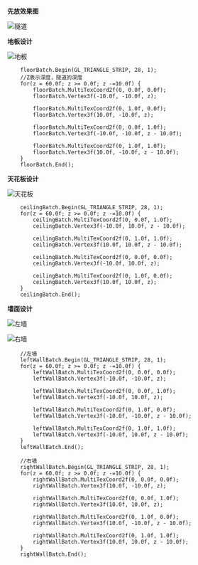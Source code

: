 **先放效果图**

![隧道](https://upload-images.jianshu.io/upload_images/8416233-1a50490012ba5a02.gif?imageMogr2/auto-orient/strip)

**地板设计**

![地板](https://upload-images.jianshu.io/upload_images/8416233-f60b5252385be5ed.png?imageMogr2/auto-orient/strip%7CimageView2/2/w/1240)

```
    floorBatch.Begin(GL_TRIANGLE_STRIP, 28, 1);
    //Z表示深度，隧道的深度
    for(z = 60.0f; z >= 0.0f; z -=10.0f) {
        floorBatch.MultiTexCoord2f(0, 0.0f, 0.0f);
        floorBatch.Vertex3f(-10.0f, -10.0f, z);
        
        floorBatch.MultiTexCoord2f(0, 1.0f, 0.0f);
        floorBatch.Vertex3f(10.0f, -10.0f, z);
        
        floorBatch.MultiTexCoord2f(0, 0.0f, 1.0f);
        floorBatch.Vertex3f(-10.0f, -10.0f, z - 10.0f);
        
        floorBatch.MultiTexCoord2f(0, 1.0f, 1.0f);
        floorBatch.Vertex3f(10.0f, -10.0f, z - 10.0f);
    }
    floorBatch.End();
```

**天花板设计**

![天花板](https://upload-images.jianshu.io/upload_images/8416233-b85991560ff1307f.png?imageMogr2/auto-orient/strip%7CimageView2/2/w/1240)

```
    ceilingBatch.Begin(GL_TRIANGLE_STRIP, 28, 1);
    for(z = 60.0f; z >= 0.0f; z -=10.0f) {
        ceilingBatch.MultiTexCoord2f(0, 0.0f, 1.0f);
        ceilingBatch.Vertex3f(-10.0f, 10.0f, z - 10.0f);
        
        ceilingBatch.MultiTexCoord2f(0, 1.0f, 1.0f);
        ceilingBatch.Vertex3f(10.0f, 10.0f, z - 10.0f);
        
        ceilingBatch.MultiTexCoord2f(0, 0.0f, 0.0f);
        ceilingBatch.Vertex3f(-10.0f, 10.0f, z);
        
        ceilingBatch.MultiTexCoord2f(0, 1.0f, 0.0f);
        ceilingBatch.Vertex3f(10.0f, 10.0f, z);
    }
    ceilingBatch.End();
```

**墙面设计**

![左墙](https://upload-images.jianshu.io/upload_images/8416233-98f6e2e553c9084c.png?imageMogr2/auto-orient/strip%7CimageView2/2/w/1240)

![右墙](https://upload-images.jianshu.io/upload_images/8416233-34fb590b185348ad.png?imageMogr2/auto-orient/strip%7CimageView2/2/w/1240)

```
    //左墙
    leftWallBatch.Begin(GL_TRIANGLE_STRIP, 28, 1);
    for(z = 60.0f; z >= 0.0f; z -=10.0f) {
        leftWallBatch.MultiTexCoord2f(0, 0.0f, 0.0f);
        leftWallBatch.Vertex3f(-10.0f, -10.0f, z);
        
        leftWallBatch.MultiTexCoord2f(0, 0.0f, 1.0f);
        leftWallBatch.Vertex3f(-10.0f, 10.0f, z);
        
        leftWallBatch.MultiTexCoord2f(0, 1.0f, 0.0f);
        leftWallBatch.Vertex3f(-10.0f, -10.0f, z - 10.0f);
        
        leftWallBatch.MultiTexCoord2f(0, 1.0f, 1.0f);
        leftWallBatch.Vertex3f(-10.0f, 10.0f, z - 10.0f);
    }
    leftWallBatch.End();
    
    //右墙
    rightWallBatch.Begin(GL_TRIANGLE_STRIP, 28, 1);
    for(z = 60.0f; z >= 0.0f; z -=10.0f) {
        rightWallBatch.MultiTexCoord2f(0, 0.0f, 0.0f);
        rightWallBatch.Vertex3f(10.0f, -10.0f, z);
        
        rightWallBatch.MultiTexCoord2f(0, 0.0f, 1.0f);
        rightWallBatch.Vertex3f(10.0f, 10.0f, z);
        
        rightWallBatch.MultiTexCoord2f(0, 1.0f, 0.0f);
        rightWallBatch.Vertex3f(10.0f, -10.0f, z - 10.0f);
        
        rightWallBatch.MultiTexCoord2f(0, 1.0f, 1.0f);
        rightWallBatch.Vertex3f(10.0f, 10.0f, z - 10.0f);
    }
    rightWallBatch.End();
```

